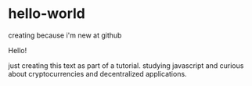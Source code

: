 # hello-world
creating because i'm new at github

Hello!

just creating this text as part of a tutorial. studying javascript and curious about cryptocurrencies and decentralized applications.
